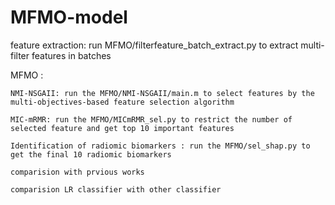 # MFMO-model

feature extraction:  run MFMO/filterfeature_batch_extract.py to extract multi-filter features in batches


MFMO : 
  
    NMI-NSGAII: run the MFMO/NMI-NSGAII/main.m to select features by the multi-objectives-based feature selection algorithm
  
    MIC-mRMR: run the MFMO/MICmRMR_sel.py to restrict the number of selected feature and get top 10 important features
  
    Identification of radiomic biomarkers : run the MFMO/sel_shap.py to get the final 10 radiomic biomarkers
    
    comparision with prvious works
    
    comparision LR classifier with other classifier
